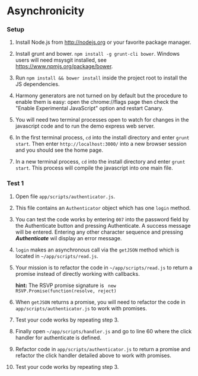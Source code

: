 Asynchronicity
==============
### Setup

1. Install Node.js from http://nodejs.org or your favorite package manager.

2. Install grunt and bower. `npm install -g grunt-cli bower`.  Windows users will need msysgit installed, see https://www.npmjs.org/package/bower.

3. Run `npm install && bower install` inside the project root to install the JS dependencies. 

4. Harmony generators are not turned on by default but the procedure to enable them is easy: open the chrome://flags page then check the "Enable Experimental JavaScript" option and restart Canary. 

5. You will need two terminal processes open to watch for changes in the javascript code and to run the demo express web server.

6. In the first terminal process, `cd` into the install directory and enter ```grunt start```.  Then enter ```http://localhost:3000/``` into a new browser session and you should see the home page.

7. In a new terminal process, `cd` into the install directory and enter ```grunt start```.  This process will compile the javascript into one main file.

### Test 1

1.  Open file ```app/scripts/authenticator.js```.

2.  This file contains an ```Authenticator``` object which has one ```login``` method.

3.  You can test the code works by entering ```007``` into the password field by the Authenticate button and pressing Authenticate.  A success message will be entered.  Entering any other character sequence and pressing ***Authenticate*** wil display an error message.

3.  ```login``` makes an asynchronous call via the ```getJSON``` method which is located in ```~/app/scripts/read.js```.

4.  Your mission is to refactor the code in ```~/app/scripts/read.js``` to return a promise instead of directly working with callbacks.

    **hint:** The RSVP promise signature is ``` new RSVP.Promise(function(resolve, reject)```

5.  When ```getJSON``` returns a promise, you will need to refactor the code in ```app/scripts/authenticator.js``` to work with promises.

6.  Test your code works by repeating step 3.

7.  Finally open ```~/app/scripts/handler.js``` and go to line 60 where the click handler for authenticate is defined.

8.  Refactor code in ```app/scripts/authenticator.js``` to return a promise and refactor the click handler detailed above to work with promises.

9.  Test your code works by repeating step 3.
